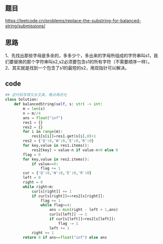 ## 题目
https://leetcode.cn/problems/replace-the-substring-for-balanced-string/submissions/
## 思路
1、先找出那些字母是多余的，多多少个，多出来的字母所组成的字符串叫s1，我们要替换的那个字符串叫s2,s2必须要包含s1的所有字符（不需要顺序一样）。  
2、其实就是找到一个包含了s1的最短的s2，用双指针可以解决。
## code
```py
## 这代码写得又长又臭，晚点再优化
class Solution:
    def balancedString(self, s: str) -> int:
        m = len(s)
        n = m//4
        ans = float("inf")
        res1 = {}
        res2 = {}
        for i in range(m):
            res1[s[i]]=res1.get(s[i],0)+1
        res2 = {'Q':0,'W':0,'E':0,'R':0}
        for key,value in res1.items():
            res2[key] = value-n if value-n>0 else 0
        flag = 0
        for key,value in res2.items():
            if value==0:
                flag += 1
        cur = {'Q':0,'W':0,'E':0,'R':0}
        left = 0 
        right = 0
        while right<m:
            cur[s[right]] += 1
            if cur[s[right]]==res2[s[right]]:
                flag += 1
                while flag==4:
                    ans = min(right - left + 1,ans)
                    cur[s[left]] -= 1
                    if cur[s[left]]<res2[s[left]]:
                        flag -= 1
                    left += 1
            right += 1
        return 0 if ans==float("inf") else ans 
